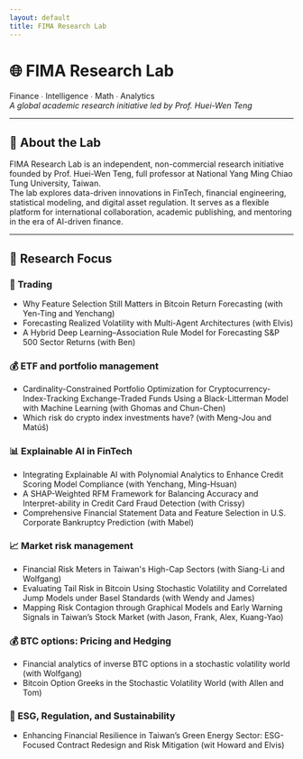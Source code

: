 ```yaml
--- 
layout: default
title: FIMA Research Lab
--- 
```



# 🌐 FIMA Research Lab  
Finance ∙ Intelligence ∙ Math ∙ Analytics  
_A global academic research initiative led by Prof. Huei-Wen Teng_

---
## 🎯 About the Lab

FIMA Research Lab is an independent, non-commercial research initiative founded by Prof. Huei-Wen Teng, full professor at National Yang Ming Chiao Tung University, Taiwan.  
The lab explores data-driven innovations in FinTech, financial engineering, statistical modeling, and digital asset regulation. It serves as a flexible platform for international collaboration, academic publishing, and mentoring in the era of AI-driven finance.

---

## 🧭 Research Focus

### 🧠 Trading
- Why Feature Selection Still Matters in Bitcoin Return Forecasting (with Yen-Ting and Yenchang)<br>
- Forecasting Realized Volatility with Multi-Agent Architectures (with Elvis)<br>
- A Hybrid Deep Learning–Association Rule Model for Forecasting S&P 500 Sector Returns (with Ben)<br>

### 💰 ETF and portfolio management  
- Cardinality-Constrained Portfolio Optimization for Cryptocurrency-Index-Tracking Exchange-Traded Funds Using a Black-Litterman Model with Machine Learning (with Ghomas and Chun-Chen)<br>
- Which risk do crypto index investments have? (with Meng-Jou and Matúš)

### 📊 Explainable AI in FinTech

- Integrating Explainable AI with Polynomial Analytics to Enhance Credit Scoring Model Compliance (with Yenchang, Ming-Hsuan)<br>
- A SHAP-Weighted RFM Framework for Balancing Accuracy and Interpret-ability in Credit Card Fraud Detection (with Crissy)<br>
- Comprehensive Financial Statement Data and Feature Selection in U.S. Corporate Bankruptcy Prediction (with Mabel)<br>

### 📈 Market risk management
- Financial Risk Meters in Taiwan's High-Cap Sectors (with Siang-Li and Wolfgang)<br>
- Evaluating Tail Risk in Bitcoin Using Stochastic Volatility and Correlated Jump Models under Basel Standards (with Wendy and James)<br>
- Mapping Risk Contagion through Graphical Models and Early Warning Signals in Taiwan’s Stock Market (with Jason, Frank, Alex, Kuang-Yao)<br>

### 💰 BTC options: Pricing and Hedging

- Financial analytics of inverse BTC options in a stochastic volatility world (with Wolfgang)<br>
- Bitcoin Option Greeks in the Stochastic Volatility World (with Allen and Tom)<br>
  


### 🌱 ESG, Regulation, and Sustainability
- Enhancing Financial Resilience in Taiwan’s Green Energy Sector: ESG-Focused Contract Redesign and Risk Mitigation (wit Howard and Elvis)<br>
  

